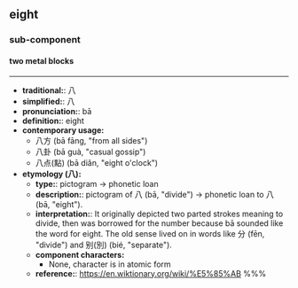 ## eight
### sub-component
#### two metal blocks
---
- **traditional:**: 八
- **simplified:**: 八
- **pronunciation:**: bā
- **definition:**: eight
- **contemporary usage:**
  - 八方 (bā fāng, "from all sides")
  - 八卦 (bā guà, "casual gossip")
  - 八点(點) (bā diǎn, "eight o'clock")
- **etymology (八):**
  - **type:**: pictogram → phonetic loan
  - **description:**: pictogram of 八 (bā, "divide") → phonetic loan to 八 (bā, "eight").
  - **interpretation:**: It originally depicted two parted strokes meaning to divide, then was borrowed for the number because bā sounded like the word for eight. The old sense lived on in words like 分 (fēn, "divide") and 别(別) (bié, "separate").
  - **component characters:**
    - None, character is in atomic form
  - **reference:**: https://en.wiktionary.org/wiki/%E5%85%AB
%%%
